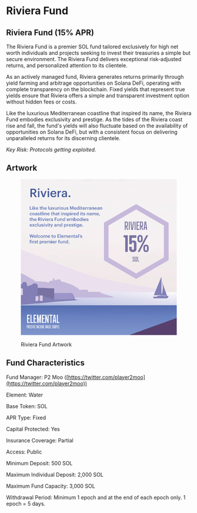 # Riviera Fund

## Riviera Fund (15% APR)

The Riviera Fund is a premier SOL fund tailored exclusively for high net worth individuals and projects seeking to invest their treasuries a simple but secure environment. The Riviera Fund delivers exceptional risk-adjusted returns, and personalized attention to its clientele.

As an actively managed fund, Riviera generates returns primarily through yield farming and arbitrage opportunities on Solana DeFi, operating with complete transparency on the blockchain. Fixed yields that represent true yields ensure that Riviera offers a simple and transparent investment option without hidden fees or costs.

Like the luxurious Mediterranean coastline that inspired its name, the Riviera Fund embodies exclusivity and prestige. As the tides of the Riviera coast rise and fall, the fund's yields will also fluctuate based on the availability of opportunities on Solana DeFi, but with a consistent focus on delivering unparalleled returns for its discerning clientele.

_Key Risk: Protocols getting exploited._

## Artwork

<figure><img src="../../.gitbook/assets/23_03_30_riviera_launch.png" alt=""><figcaption><p>Riviera Fund Artwork</p></figcaption></figure>

## Fund Characteristics

Fund Manager: P2 Moo ([https://twitter.com/player2moo](https://twitter.com/player2moo))

Element: Water

Base Token: SOL

APR Type: Fixed

Capital Protected: Yes

Insurance Coverage: Partial

Access: Public

Minimum Deposit: 500 SOL

Maximum Individual Deposit: 2,000 SOL

Maximum Fund Capacity: 3,000 SOL

Withdrawal Period: Minimum 1 epoch and at the end of each epoch only. 1 epoch = 5 days.
